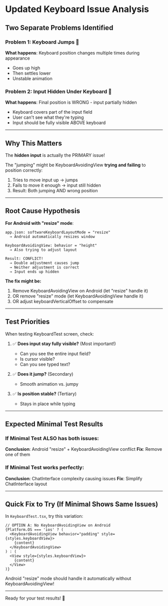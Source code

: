 # Updated Keyboard Issue Analysis

## Two Separate Problems Identified

### Problem 1: Keyboard Jumps 🔄
**What happens**: Keyboard position changes multiple times during appearance
- Goes up high
- Then settles lower
- Unstable animation

### Problem 2: Input Hidden Under Keyboard 🚫
**What happens**: Final position is WRONG - input partially hidden
- Keyboard covers part of the input field
- User can't see what they're typing
- Input should be fully visible ABOVE keyboard

---

## Why This Matters

The **hidden input** is actually the PRIMARY issue!

The "jumping" might be KeyboardAvoidingView **trying and failing** to position correctly:
1. Tries to move input up → jumps
2. Fails to move it enough → input still hidden
3. Result: Both jumping AND wrong position

---

## Root Cause Hypothesis

**For Android with "resize" mode**:

```
app.json: softwareKeyboardLayoutMode = "resize"
  → Android automatically resizes window

KeyboardAvoidingView: behavior = "height"
  → Also trying to adjust layout

Result: CONFLICT!
  → Double adjustment causes jump
  → Neither adjustment is correct
  → Input ends up hidden
```

**The fix might be:**
1. Remove KeyboardAvoidingView on Android (let "resize" handle it)
2. OR remove "resize" mode (let KeyboardAvoidingView handle it)
3. OR adjust keyboardVerticalOffset to compensate

---

## Test Priorities

When testing KeyboardTest screen, check:

1. ✅ **Does input stay fully visible?** (Most important!)
   - Can you see the entire input field?
   - Is cursor visible?
   - Can you see typed text?

2. ✅ **Does it jump?** (Secondary)
   - Smooth animation vs. jumpy

3. ✅ **Is position stable?** (Tertiary)
   - Stays in place while typing

---

## Expected Minimal Test Results

### If Minimal Test ALSO has both issues:
**Conclusion**: Android "resize" + KeyboardAvoidingView conflict
**Fix**: Remove one of them

### If Minimal Test works perfectly:
**Conclusion**: ChatInterface complexity causing issues
**Fix**: Simplify ChatInterface layout

---

## Quick Fix to Try (If Minimal Shows Same Issues)

In `KeyboardTest.tsx`, try this variation:

```tsx
// OPTION A: No KeyboardAvoidingView on Android
{Platform.OS === 'ios' ? (
  <KeyboardAvoidingView behavior="padding" style={styles.keyboardView}>
    {content}
  </KeyboardAvoidingView>
) : (
  <View style={styles.keyboardView}>
    {content}
  </View>
)}
```

Android "resize" mode should handle it automatically without KeyboardAvoidingView!

---

Ready for your test results! 🎯
